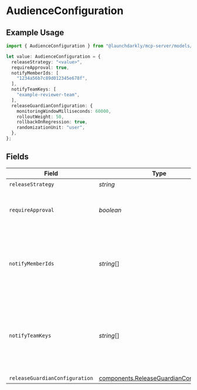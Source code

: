 # AudienceConfiguration

## Example Usage

```typescript
import { AudienceConfiguration } from "@launchdarkly/mcp-server/models/components";

let value: AudienceConfiguration = {
  releaseStrategy: "<value>",
  requireApproval: true,
  notifyMemberIds: [
    "1234a56b7c89d012345e678f",
  ],
  notifyTeamKeys: [
    "example-reviewer-team",
  ],
  releaseGuardianConfiguration: {
    monitoringWindowMilliseconds: 60000,
    rolloutWeight: 50,
    rollbackOnRegression: true,
    randomizationUnit: "user",
  },
};
```

## Fields

| Field                                                                                              | Type                                                                                               | Required                                                                                           | Description                                                                                        | Example                                                                                            |
| -------------------------------------------------------------------------------------------------- | -------------------------------------------------------------------------------------------------- | -------------------------------------------------------------------------------------------------- | -------------------------------------------------------------------------------------------------- | -------------------------------------------------------------------------------------------------- |
| `releaseStrategy`                                                                                  | *string*                                                                                           | :heavy_check_mark:                                                                                 | N/A                                                                                                |                                                                                                    |
| `requireApproval`                                                                                  | *boolean*                                                                                          | :heavy_check_mark:                                                                                 | Whether or not the audience requires approval                                                      | true                                                                                               |
| `notifyMemberIds`                                                                                  | *string*[]                                                                                         | :heavy_minus_sign:                                                                                 | An array of member IDs. These members are notified to review the approval request.                 | [<br/>"1234a56b7c89d012345e678f"<br/>]                                                             |
| `notifyTeamKeys`                                                                                   | *string*[]                                                                                         | :heavy_minus_sign:                                                                                 | An array of team keys. The members of these teams are notified to review the approval request.     | [<br/>"example-reviewer-team"<br/>]                                                                |
| `releaseGuardianConfiguration`                                                                     | [components.ReleaseGuardianConfiguration](../../models/components/releaseguardianconfiguration.md) | :heavy_minus_sign:                                                                                 | N/A                                                                                                |                                                                                                    |